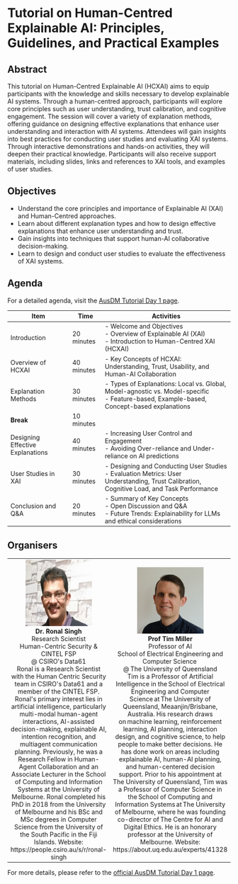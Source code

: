 # Tutorial on Human-Centred Explainable AI: Principles, Guidelines, and Practical Examples

## Abstract
This tutorial on Human-Centred Explainable AI (HCXAI) aims to equip participants with the knowledge and skills necessary to develop explainable AI systems. Through a human-centred approach, participants will explore core principles such as user understanding, trust calibration, and cognitive engagement. The session will cover a variety of explanation methods, offering guidance on designing effective explanations that enhance user understanding and interaction with AI systems. Attendees will gain insights into best practices for conducting user studies and evaluating XAI systems. Through interactive demonstrations and hands-on activities, they will deepen their practical knowledge. Participants will also receive support materials, including slides, links and references to XAI tools, and examples of user studies.

## Objectives
- Understand the core principles and importance of Explainable AI (XAI) and Human-Centred approaches.
- Learn about different explanation types and how to design effective explanations that enhance user understanding and trust.
- Gain insights into techniques that support human-AI collaborative decision-making.
- Learn to design and conduct user studies to evaluate the effectiveness of XAI systems.

## Agenda
For a detailed agenda, visit the [AusDM Tutorial Day 1 page](https://ausdm24.ausdm.org/Tutorial-Day1.html).

| **Item**                       | **Time**      | **Activities**                                                                                                                                                     |
|--------------------------------|---------------|--------------------------------------------------------------------------------------------------------------------------------------------------------------------|
| Introduction                   | 20 minutes    | - Welcome and Objectives <br> - Overview of Explainable AI (XAI) <br> - Introduction to Human-Centred XAI (HCXAI)                                                 |
| Overview of HCXAI              | 40 minutes    | - Key Concepts of HCXAI: Understanding, Trust, Usability, and Human-AI Collaboration                                        |
| Explanation Methods            | 30 minutes    | - Types of Explanations: Local vs. Global, Model-agnostic vs. Model-specific <br> - Feature-based, Example-based, Concept-based explanations |
| **Break**                      | 10 minutes    |                                                                                                                              |
| Designing Effective Explanations | 40 minutes | - Increasing User Control and Engagement <br> - Avoiding Over-reliance and Under-reliance on AI predictions                   |
| User Studies in XAI            | 30 minutes    | - Designing and Conducting User Studies <br> - Evaluation Metrics: User Understanding, Trust Calibration, Cognitive Load, and Task Performance |
| Conclusion and Q&A             | 20 minutes    | - Summary of Key Concepts <br> - Open Discussion and Q&A <br> - Future Trends: Explainability for LLMs and ethical considerations |


## Organisers
<table>
  <tr>
    <td align="center">
      <img src="organisation/images/ronal.jpg" width="150" height="150" alt="Dr. Ronal Singh"><br>
      <strong>Dr. Ronal Singh</strong><br>
       Research Scientist<br>
      Human-Centric Security & CINTEL FSP <br>
      @ CSIRO's Data61<br>
      Ronal is a Research Scientist with the Human Centric Security team in CSIRO's Data61 and a member of the CINTEL FSP. Ronal's primary interest lies in artificial intelligence, particularly multi-modal human-agent interactions, AI-assisted decision-making, explainable AI, intention recognition, and multiagent communication planning. Previously, he was a Research Fellow in Human-Agent Collaboration and an Associate Lecturer in the School of Computing and Information Systems at the University of Melbourne. Ronal completed his PhD in 2018 from the University of Melbourne and his BSc and MSc degrees in Computer Science from the University of the South Pacific in the Fiji Islands.
        Website: https://people.csiro.au/s/r/ronal-singh
    </td>
    <td align="center">
      <img src="organisation/images/tim.png" width="150" height="150" alt="Prof Tim Miller"><br>
      <strong>Prof Tim Miller</strong><br>
      Professor of AI<br>
      School of Electrical Engineering and Computer Science <br>
      @ The University of Queensland <br>
      Tim is a Professor of Artificial Intelligence in the School of Electrical Engineering and Computer Science at The University of Queensland, Meaanjin/Brisbane, Australia. His research draws on machine learning, reinforcement learning, AI planning, interaction design, and cognitive science, to help people to make better decisions. He has done work on areas including explainable AI, human-AI planning, and human-centered decision support. Prior to his appointment at The University of Queensland, Tim was a Professor of Computer Science in the School of Computing and Information Systems at The University of Melbourne, where he was founding co-director of The Centre for AI and Digital Ethics. He is an honorary professor at the University of Melbourne.
        Website: https://about.uq.edu.au/experts/41328
    </td>
  </tr>
</table>

For more details, please refer to the [official AusDM Tutorial Day 1 page](https://ausdm24.ausdm.org/Tutorial-Day1.html).





